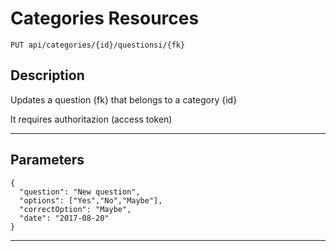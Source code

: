 # Categories Resources

    PUT api/categories/{id}/questionsi/{fk}

## Description
Updates a question {fk} that belongs to a category {id}

It requires authoritazion (access token)

***

## Parameters

```
{
  "question": "New question",
  "options": ["Yes","No","Maybe"],
  "correctOption": "Maybe",
  "date": "2017-08-20"
}
```

***

